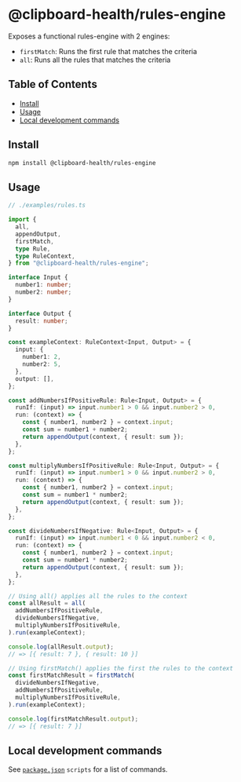 # @clipboard-health/rules-engine

Exposes a functional rules-engine with 2 engines:

- `firstMatch`: Runs the first rule that matches the criteria
- `all`: Runs all the rules that matches the criteria

## Table of Contents

- [Install](#install)
- [Usage](#usage)
- [Local development commands](#local-development-commands)

## Install

```bash
npm install @clipboard-health/rules-engine
```

## Usage

```ts
// ./examples/rules.ts

import {
  all,
  appendOutput,
  firstMatch,
  type Rule,
  type RuleContext,
} from "@clipboard-health/rules-engine";

interface Input {
  number1: number;
  number2: number;
}

interface Output {
  result: number;
}

const exampleContext: RuleContext<Input, Output> = {
  input: {
    number1: 2,
    number2: 5,
  },
  output: [],
};

const addNumbersIfPositiveRule: Rule<Input, Output> = {
  runIf: (input) => input.number1 > 0 && input.number2 > 0,
  run: (context) => {
    const { number1, number2 } = context.input;
    const sum = number1 + number2;
    return appendOutput(context, { result: sum });
  },
};

const multiplyNumbersIfPositiveRule: Rule<Input, Output> = {
  runIf: (input) => input.number1 > 0 && input.number2 > 0,
  run: (context) => {
    const { number1, number2 } = context.input;
    const sum = number1 * number2;
    return appendOutput(context, { result: sum });
  },
};

const divideNumbersIfNegative: Rule<Input, Output> = {
  runIf: (input) => input.number1 < 0 && input.number2 < 0,
  run: (context) => {
    const { number1, number2 } = context.input;
    const sum = number1 * number2;
    return appendOutput(context, { result: sum });
  },
};

// Using all() applies all the rules to the context
const allResult = all(
  addNumbersIfPositiveRule,
  divideNumbersIfNegative,
  multiplyNumbersIfPositiveRule,
).run(exampleContext);

console.log(allResult.output);
// => [{ result: 7 }, { result: 10 }]

// Using firstMatch() applies the first the rules to the context
const firstMatchResult = firstMatch(
  divideNumbersIfNegative,
  addNumbersIfPositiveRule,
  multiplyNumbersIfPositiveRule,
).run(exampleContext);

console.log(firstMatchResult.output);
// => [{ result: 7 }]
```

## Local development commands

See [`package.json`](./package.json) `scripts` for a list of commands.
